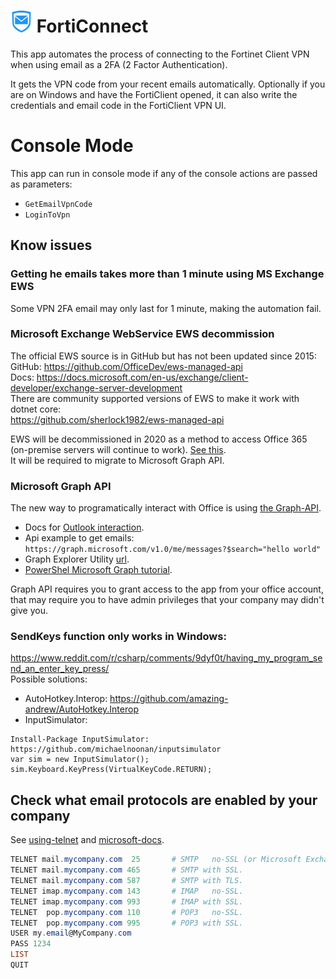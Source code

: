 
# <img src="Icon.png" width="35"/> FortiConnect

This app automates the process of connecting to the Fortinet Client VPN when using email as a 2FA (2 Factor Authentication).  

It gets the VPN code from your recent emails automatically.
Optionally if you are on Windows and have the FortiClient opened, it can also write the credentials and email code in the FortiClient VPN UI.  

# Console Mode
This app can run in console mode if any of the console actions are passed as parameters:
- `GetEmailVpnCode`
- `LoginToVpn`


## Know issues

### Getting he emails takes more than 1 minute using MS Exchange EWS
Some VPN 2FA email may only last for 1 minute, making the automation fail.


### Microsoft Exchange WebService EWS decommission
The official EWS source is in GitHub but has not been updated since 2015:  
GitHub: https://github.com/OfficeDev/ews-managed-api  
Docs: https://docs.microsoft.com/en-us/exchange/client-developer/exchange-server-development  
There are community supported versions of EWS to make it work with dotnet core:  
https://github.com/sherlock1982/ews-managed-api  

EWS will be decommissioned in 2020 as a method to access Office 365 (on-premise servers will continue to work). 
[See this](http://techgenix.com/ews-no-updates/ ).  
It will be required to migrate to Microsoft Graph API.  

### Microsoft Graph API
The new way to programatically interact with Office is using [the Graph-API](https://docs.microsoft.com/en-us/graph/overview ). 
- Docs for [Outlook interaction](https://docs.microsoft.com/en-us/graph/api/resources/mail-api-overview?view=graph-rest-1.0 ).
- Api example to get emails: `https://graph.microsoft.com/v1.0/me/messages?$search="hello world"`
- Graph Explorer Utility [url](https://developer.microsoft.com/en-us/graph/graph-explorer ). 
- [PowerShel Microsoft Graph tutorial](https://www.youtube.com/watch?v=6CIZWac0TBE ).

Graph API requires you to grant access to the app from your office account,
that may require you to have admin privileges that your company may didn't give you.


### SendKeys function only works in Windows:
https://www.reddit.com/r/csharp/comments/9dyf0t/having_my_program_send_an_enter_key_press/  
Possible solutions:
- AutoHotkey.Interop: https://github.com/amazing-andrew/AutoHotkey.Interop
- InputSimulator:
```
Install-Package InputSimulator: https://github.com/michaelnoonan/inputsimulator
var sim = new InputSimulator();
sim.Keyboard.KeyPress(VirtualKeyCode.RETURN);
```


## Check what email protocols are enabled by your company
See [using-telnet](https://inthetechpit.com/2019/07/23/telnet-to-test-connection-to-pop3-imap ) and 
[microsoft-docs](https://docs.microsoft.com/en-us/exchange/mail-flow/test-smtp-with-telnet ).  
```ps1
TELNET mail.mycompany.com  25		# SMTP   no-SSL (or Microsoft Exchange).
TELNET mail.mycompany.com 465		# SMTP with SSL.
TELNET mail.mycompany.com 587		# SMTP with TLS.
TELNET imap.mycompany.com 143		# IMAP   no-SSL.
TELNET imap.mycompany.com 993		# IMAP with SSL.
TELNET  pop.mycompany.com 110		# POP3   no-SSL.
TELNET  pop.mycompany.com 995		# POP3 with SSL.
USER my.email@MyCompany.com
PASS 1234
LIST
QUIT
```
